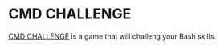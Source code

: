 # CMD CHALLENGE

[CMD CHALLENGE](https://cmdchallenge.com/) is a game that will challeng your Bash skills. 
